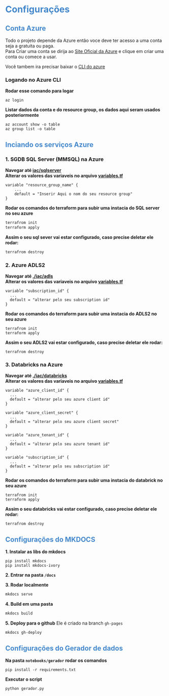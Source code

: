 # <span style="color: #48c;">Configurações</span>
## <span style="color: #48c;">Conta Azure</span>
Todo o projeto depende da Azure então voce deve ter acesso a uma conta seja a gratuita ou paga.     
Para Criar uma conta se dirija ao [Site Oficial da Azure](https://azure.microsoft.com/pt-br/) e clique em criar uma conta ou comece a usar.

Você tambem ira precisar baixar o [CLI do azure](https://learn.microsoft.com/en-us/cli/azure/install-azure-cli)
### Logando no Azure CLI
**Rodar esse comando para logar**
```
az login
``` 
**Listar dados da conta e do resource group, os dados aqui seram usados posteriormente**
```
az account show -o table
az group list -o table
```

## <span style="color: #48c;">Inciando os serviços Azure</span>
### 1. SGDB SQL Server (MMSQL) na Azure
**Navegar até [iac/sqlserver](./iac/sqlserver)**     
**Alterar os valores das variaveis no arquivo [variables.tf](./iac/sqlserver/variables.tf)**    
```
variable "resource_group_name" {
    ...
    default = "Inserir Aqui o nom do seu resource group"
}
```

**Rodar os comandos do terraform para subir uma instacia do SQL server no seu azure**
```sh
terrafrom init 
terraform apply
```
**Assim o seu sql sever vai estar configurado, caso precise deletar ele rodar:**
```sh
terrafrom destroy
```

### 2. Azure ADLS2
**Navegar até [./iac/adls](./iac/adls)**     
**Alterar os valores das variaveis no arquivo [variables.tf](./iac/adls/variables.tf)**
```
variable "subscription_id" {
  ...
  default = "alterar pelo seu subscription id"
}
```
**Rodar os comandos do terraform para subir uma instacia do ADLS2 no seu azure**
```
terrafrom init 
terraform apply
```
**Assim o seu ADLS2 vai estar configurado, caso precise deletar ele rodar:**
```
terrafrom destroy
```

### 3. Databricks na Azure
**Navegar até [./iac/databricks](./iac/databricks)**    
**Alterar os valores das variaveis no arquivo [variables.tf](./iac/databricks/variables.tf)**
```
variable "azure_client_id" {
  ...
  default = "alterar pelo seu azure client id"
}

variable "azure_client_secret" {
  ...
  default = "alterar pelo seu azure client secret"
}

variable "azure_tenant_id" {
  ...
  default = "alterar pelo seu azure tenant id"
}

variable "subscription_id" {
  ...
  default = "alterar pelo seu subscription id"
}
```

**Rodar os comandos do terraform para subir uma instacia do databrick no seu azure**
```
terrafrom init 
terraform apply
```

**Assim o seu databricks vai estar configurado, caso precise deletar ele rodar:**
```
terrafrom destroy
```

## <span style="color: #48c;">Configurações do MKDOCS</span>
**1. Instalar as libs do mkdocs**
```
pip install mkdocs 
pip install mkdocs-ivory
```
**2. Entrar na pasta `/docs`**

**3. Rodar localmente**
```sh
mkdocs serve
```

**4. Build em uma pasta**
```sh
mkdocs build
```

**5. Deploy para o github**
Ele é criado na branch `gh-pages`
```sh
mkdocs gh-deploy
```

## <span style="color: #48c;">Configurações do Gerador de dados</span>

**Na pasta `notebooks/gerador` rodar os comandos**
```
pip install -r requirements.txt
``` 

**Executar o script**
```
python gerador.py
``` 